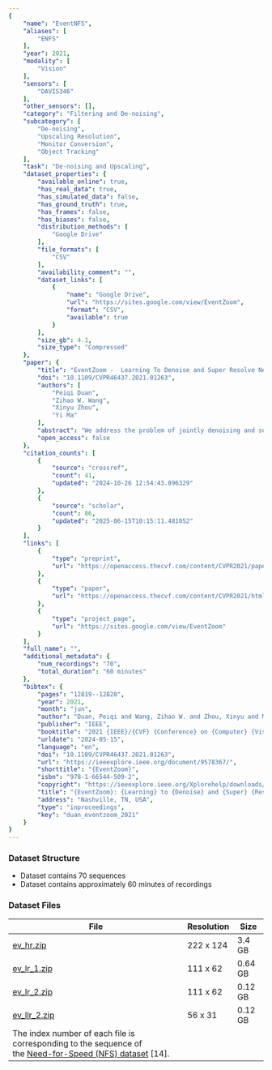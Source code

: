 ```yaml
---
{
    "name": "EventNFS",
    "aliases": [
        "ENFS"
    ],
    "year": 2021,
    "modality": [
        "Vision"
    ],
    "sensors": [
        "DAVIS346"
    ],
    "other_sensors": [],
    "category": "Filtering and De-noising",
    "subcategory": [
        "De-noising",
        "Upscaling Resolution",
        "Monitor Conversion",
        "Object Tracking"
    ],
    "task": "De-noising and Upscaling",
    "dataset_properties": {
        "available_online": true,
        "has_real_data": true,
        "has_simulated_data": false,
        "has_ground_truth": true,
        "has_frames": false,
        "has_biases": false,
        "distribution_methods": [
            "Google Drive"
        ],
        "file_formats": [
            "CSV"
        ],
        "availability_comment": "",
        "dataset_links": [
            {
                "name": "Google Drive",
                "url": "https://sites.google.com/view/EventZoom",
                "format": "CSV",
                "available": true
            }
        ],
        "size_gb": 4.1,
        "size_type": "Compressed"
    },
    "paper": {
        "title": "EventZoom -  Learning To Denoise and Super Resolve Neuromorphic Events",
        "doi": "10.1109/CVPR46437.2021.01263",
        "authors": [
            "Peiqi Duan",
            "Zihao W. Wang",
            "Xinyu Zhou",
            "Yi Ma"
        ],
        "abstract": "We address the problem of jointly denoising and super resolving neuromorphic events, a novel visual signal that represents thresholded temporal gradients in a space-time window. The challenge for event signal processing is that they are asynchronously generated, and do not carry absolute intensity but only binary signs informing temporal variations. To study event signal formation and degradation, we implement a display-camera system which enables multi-resolution event recording. We further propose EventZoom, a deep neural framework with a backbone architecture of 3D U-Net. EventZoom is trained in a noise-to-noise fashion where the two ends of the network are unfiltered noisy events, enforcing noise-free event restoration. For resolution enhancement, EventZoom incorporates an event-toimage module supervised by high resolution images. Our results showed that EventZoom achieves at least 40\u00d7 temporal efficiency compared to state-of-the-art (SOTA) event denoisers. Additionally, we demonstrate that EventZoom enables performance improvements on applications including event-based visual object tracking and image reconstruction. EventZoom achieves SOTA super resolution image reconstruction results while being 10\u00d7 faster.",
        "open_access": false
    },
    "citation_counts": [
        {
            "source": "crossref",
            "count": 41,
            "updated": "2024-10-26 12:54:43.896329"
        },
        {
            "source": "scholar",
            "count": 86,
            "updated": "2025-06-15T10:15:11.481052"
        }
    ],
    "links": [
        {
            "type": "preprint",
            "url": "https://openaccess.thecvf.com/content/CVPR2021/papers/Duan_EventZoom_Learning_To_Denoise_and_Super_Resolve_Neuromorphic_Events_CVPR_2021_paper.pdf"
        },
        {
            "type": "paper",
            "url": "https://openaccess.thecvf.com/content/CVPR2021/html/Duan_EventZoom_Learning_To_Denoise_and_Super_Resolve_Neuromorphic_Events_CVPR_2021_paper.html"
        },
        {
            "type": "project_page",
            "url": "https://sites.google.com/view/EventZoom"
        }
    ],
    "full_name": "",
    "additional_metadata": {
        "num_recordings": "70",
        "total_duration": "60 minutes"
    },
    "bibtex": {
        "pages": "12819--12828",
        "year": 2021,
        "month": "jun",
        "author": "Duan, Peiqi and Wang, Zihao W. and Zhou, Xinyu and Ma, Yi and Shi, Boxin",
        "publisher": "IEEE",
        "booktitle": "2021 {IEEE}/{CVF} {Conference} on {Computer} {Vision} and {Pattern} {Recognition} ({CVPR})",
        "urldate": "2024-05-15",
        "language": "en",
        "doi": "10.1109/CVPR46437.2021.01263",
        "url": "https://ieeexplore.ieee.org/document/9578367/",
        "shorttitle": "{EventZoom}",
        "isbn": "978-1-66544-509-2",
        "copyright": "https://ieeexplore.ieee.org/Xplorehelp/downloads/license-information/IEEE.html",
        "title": "{EventZoom}: {Learning} to {Denoise} and {Super} {Resolve} {Neuromorphic} {Events}",
        "address": "Nashville, TN, USA",
        "type": "inproceedings",
        "key": "duan_eventzoom_2021"
    }
}
---
```


### Dataset Structure

- Dataset contains 70 sequences
- Dataset contains approximately 60 minutes of recordings

### Dataset Files

| File                                                                                                                                        | Resolution | Size    |
| ------------------------------------------------------------------------------------------------------------------------------------------- | ---------- | ------- |
| [ev_hr.zip](https://drive.usercontent.google.com/open?id=1qFBtTh_QQ-qRMX6czVmDIbDeyMnWwa44&authuser=0)                                      | 222 x 124  | 3.4 GB  |
| [ev_lr_1.zip](https://drive.usercontent.google.com/open?id=1u_IK2Yovv5FUd1xEgWSLgHAsMenV76kM&authuser=0)                                    | 111 x 62   | 0.64 GB |
| [ev_lr_2.zip](https://drive.usercontent.google.com/open?id=16z0j0Pcq8Nek5wH1GtMbh_w_s71JN0nP&authuser=0)                                    | 111 x 62   | 0.12 GB |
| [ev_llr_2.zip](https://drive.usercontent.google.com/open?id=1Mam35TvsSqci-j2QG0Uwd5XAMfCR5TkQ&authuser=0)                                   | 56 x 31    | 0.12 GB |
| The index number of each file is corresponding to the sequence of the [Need-for-Speed (NFS) dataset](http://ci2cv.net/nfs/index.html) [14]. |            |         |
